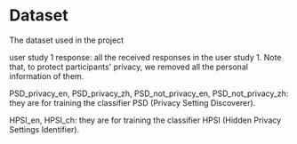 # Dataset
The dataset used in the project

user study 1 response: all the received responses in the user study 1. Note that, to protect participants' privacy, we removed all the personal information of them.

PSD_privacy_en, PSD_privacy_zh, PSD_not_privacy_en, PSD_not_privacy_zh: they are for training the classifier PSD (Privacy Setting Discoverer).

HPSI_en, HPSI_ch: they are for training the classifier HPSI (Hidden Privacy Settings Identifier).
